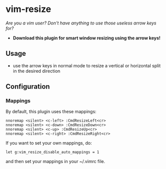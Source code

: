 vim-resize
==========

*Are you a vim user? Don't have anything to use those useless arrow keys for?*
* **Download this plugin for smart window resizing using the arrow keys!**

## Usage
* use the arrow keys in normal mode to resize a vertical or horizontal split in the desired direction

## Configuration

### Mappings

By default, this plugin uses these mappings:

    nnoremap <silent> <c-left> :CmdResizeLeft<cr>
    nnoremap <silent> <c-down> :CmdResizeDown<cr>
    nnoremap <silent> <c-up> :CmdResizeUp<cr>
    nnoremap <silent> <c-right> :CmdResizeRight<cr>

If you want to set your own mappings, do:

    let g:vim_resize_disable_auto_mappings = 1

and then set your mappings in your ~/.vimrc file.
